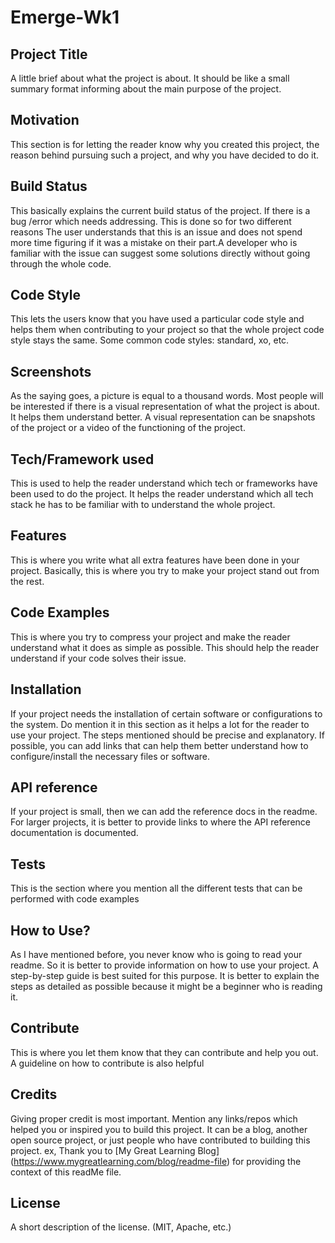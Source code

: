 # Emerge-Wk1
## Project Title
A little brief about what the project is about. It should be like a small summary format informing about the main purpose of the project.
## Motivation
This section is for letting the reader know why you created this project, the reason behind pursuing such a project, and why you have decided to do it.
## Build Status
This basically explains the current build status of the project. If there is a bug /error which needs addressing. This is done so for two different reasons The user understands that this is an issue and does not spend more time figuring if it was a mistake on their part.A developer who is familiar with the issue can suggest some solutions directly without going through the whole code.
## Code Style
This lets the users know that you have used a particular code style and helps them when contributing to your project so that the whole project code style stays the same. Some common code styles: standard, xo, etc.
## Screenshots
As the saying goes, a picture is equal to a thousand words. Most people will be interested if there is a visual representation of what the project is about. It helps them understand better. A visual representation can be snapshots of the project or a video of the functioning of the project.
## Tech/Framework used
This is used to help the reader understand which tech or frameworks have been used to do the project. It helps the reader understand which all tech stack he has to be familiar with to understand the whole project.
## Features
This is where you write what all extra features have been done in your project. Basically, this is where you try to make your project stand out from the rest.
## Code Examples
This is where you try to compress your project and make the reader understand what it does as simple as possible. This should help the reader understand if your code solves their issue.
## Installation
If your project needs the installation of certain software or configurations to the system. Do mention it in this section as it helps a lot for the reader to use your project. The steps mentioned should be precise and explanatory.  If possible, you can add links that can help them better understand how to configure/install the necessary files or software.
## API reference
If your project is small, then we can add the reference docs in the readme. For larger projects, it is better to provide links to where the API reference documentation is documented.
## Tests
This is the section where you mention all the different tests that can be performed with code examples
## How to Use?
As I have mentioned before, you never know who is going to read your readme. So it is better to provide information on how to use your project. A step-by-step guide is best suited for this purpose. It is better to explain the steps as detailed as possible because it might be a beginner who is reading it.
## Contribute
This is where you let them know that they can contribute and help you out. A guideline on how to contribute is also helpful
## Credits
Giving proper credit is most important. Mention any links/repos which helped you or inspired you to build this project. It can be a blog, another open source project, or just people who have contributed to building this project.
ex, Thank you to [My Great Learning Blog] (https://www.mygreatlearning.com/blog/readme-file) for providing the context of this readMe file.
## License
A short description of the license. (MIT, Apache, etc.)
